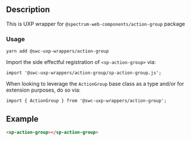 ## Description

This is UXP wrapper for `@spectrum-web-components/action-group` package

### Usage

```
yarn add @swc-uxp-wrappers/action-group
```

Import the side effectful registration of `<sp-action-group>` via:

```
import '@swc-uxp-wrappers/action-group/sp-action-group.js';
```

When looking to leverage the `ActionGroup` base class as a type and/or for extension purposes, do so via:

```
import { ActionGroup } from '@swc-uxp-wrappers/action-group';
```

## Example

```html
<sp-action-group></sp-action-group>
```
